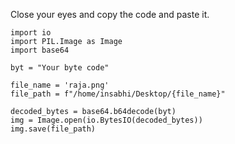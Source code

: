 Close your eyes and copy the code and paste it.

```
import io
import PIL.Image as Image
import base64

byt = "Your byte code"

file_name = 'raja.png'
file_path = f"/home/insabhi/Desktop/{file_name}"

decoded_bytes = base64.b64decode(byt)
img = Image.open(io.BytesIO(decoded_bytes))
img.save(file_path)

```
